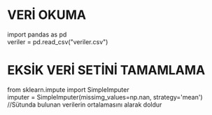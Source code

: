 # VERİ OKUMA #

import pandas as pd  
veriler = pd.read_csv("veriler.csv")  

# EKSİK VERİ SETİNİ TAMAMLAMA #  
from sklearn.impute import SimpleImputer  
imputer = SimpleImputer(missimg_values=np.nan, strategy='mean')  //Sütunda bulunan verilerin ortalamasını alarak doldur



